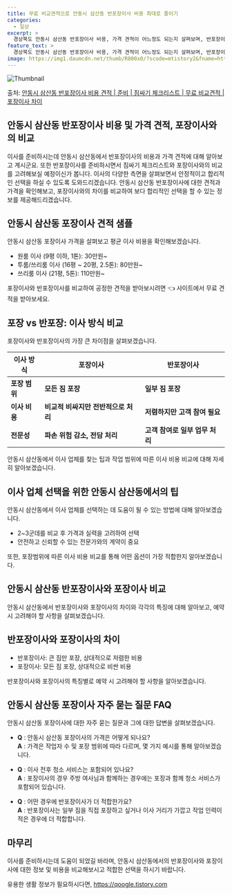 ```yaml
---
title: 무료 비교견적으로 안동시 삼산동 반포장이사 비용 최대로 줄이기
categories:
  - 일상
excerpt: >
  경상북도 안동시 삼산동 반포장이사 비용, 가격 견적이 어느정도 되는지 살펴보며, 반포장이사를 준비함에 있어 짐싸기 준비 체크리스트가 무엇인지 보겠습니다. 마지막으로 포장이사와 차이점을 통해 무료 비교견적으로 어떤 것이 더 합리적인 선택인지 공유 드립니다.안동시 삼산동 포장이사 견적 샘플 보기 👈 클릭안동시 삼산동 포장이사 가격 살펴보기 👈 클릭안동시 삼산동 반포장이사 평균 이사 비용평수안동시 삼산동 평균 이사 비용원룸 이사9평 이하 (1톤)30만원~투룸/쓰리룸 이사16평 ~ 20평 (2.5톤)80만원~쓰리룸 이사21평 (5톤) ~110만원~우리집 무료 이사견적 받기 👈 클릭포장 vs 반포장: 이사 방식 비교이사의 가장 큰 차이점은 포장과 반포장에 있습니다. 포장이사는 1톤은 50만원, 2.5톤은 1..
feature_text: >
  경상북도 안동시 삼산동 반포장이사 비용, 가격 견적이 어느정도 되는지 살펴보며, 반포장이사를 준비함에 있어 짐싸기 준비 체크리스트가 무엇인지 보겠습니다. 마지막으로 포장이사와 차이점을 통해 무료 비교견적으로 어떤 것이 더 합리적인 선택인지 공유 드립니다.안동시 삼산동 포장이사 견적 샘플 보기 👈 클릭안동시 삼산동 포장이사 가격 살펴보기 👈 클릭안동시 삼산동 반포장이사 평균 이사 비용평수안동시 삼산동 평균 이사 비용원룸 이사9평 이하 (1톤)30만원~투룸/쓰리룸 이사16평 ~ 20평 (2.5톤)80만원~쓰리룸 이사21평 (5톤) ~110만원~우리집 무료 이사견적 받기 👈 클릭포장 vs 반포장: 이사 방식 비교이사의 가장 큰 차이점은 포장과 반포장에 있습니다. 포장이사는 1톤은 50만원, 2.5톤은 1..
image: https://img1.daumcdn.net/thumb/R800x0/?scode=mtistory2&fname=https%3A%2F%2Fblog.kakaocdn.net%2Fdn%2FEgY7x%2FbtsHbVcmWVg%2F4sk3ksoAr0KSrDdDKdeuR0%2Fimg.webp
---
```


![Thumbnail](https://img1.daumcdn.net/thumb/R800x0/?scode=mtistory2&fname=https%3A%2F%2Fblog.kakaocdn.net%2Fdn%2FEgY7x%2FbtsHbVcmWVg%2F4sk3ksoAr0KSrDdDKdeuR0%2Fimg.webp)

<p>출처: <a href="https://qoogle.tistory.com/9458" rel="dofollow">안동시 삼산동 반포장이사 비용 견적 | 준비 | 짐싸기 체크리스트 | 무료 비교견적 | 포장이사 차이</a> </p>

## 안동시 삼산동 반포장이사 비용 및 가격 견적, 포장이사와의 비교

이사를 준비하시는데 안동시 삼산동에서 반포장이사의 비용과 가격 견적에 대해 알아보고 계시군요. 또한 반포장이사를 준비하시면서 짐싸기
체크리스트와 포장이사와의 비교를 고려해보실 예정이신가 봅니다. 이사의 다양한 측면을 살펴보면서 안정적이고 합리적인 선택을 하실 수 있도록
도와드리겠습니다. 안동시 삼산동 반포장이사에 대한 견적과 가격을 확인해보고, 포장이사와의 차이를 비교하여 보다 합리적인 선택을 할 수 있는
정보를 제공해드리겠습니다.

## 안동시 삼산동 포장이사 견적 샘플

안동시 삼산동 포장이사 가격을 살펴보고 평균 이사 비용을 확인해보겠습니다.

  * 원룸 이사 (9평 이하, 1톤): 30만원~
  * 투룸/쓰리룸 이사 (16평 ~ 20평, 2.5톤): 80만원~
  * 쓰리룸 이사 (21평, 5톤): 110만원~

포장이사와 반포장이사를 비교하여 공정한 견적을 받아보시려면 👈 사이트에서 무료 견적을 받아보세요.

## 포장 vs 반포장: 이사 방식 비교

포장이사와 반포장이사의 가장 큰 차이점을 살펴보겠습니다.

**이사 방식** | **포장이사** | **반포장이사**  
---|---|---  
**포장 범위** | **모든 짐 포장** | **일부 짐 포장**  
**이사 비용** | **비교적 비싸지만 전반적으로 처리** | **저렴하지만 고객 참여 필요**  
**전문성** | **파손 위험 감소, 전담 처리** | **고객 참여로 일부 업무 처리**  
  
안동시 삼산동에서 이사 업체를 찾는 팁과 작업 범위에 따른 이사 비용 비교에 대해 자세히 알아보겠습니다.

## 이사 업체 선택을 위한 안동시 삼산동에서의 팁

안동시 삼산동에서 이사 업체를 선택하는 데 도움이 될 수 있는 방법에 대해 알아보겠습니다.

  * 2~3군데를 비교 후 가격과 실력을 고려하여 선택
  * 안전하고 신뢰할 수 있는 전문가와의 계약이 중요

또한, 포장범위에 따른 이사 비용 비교를 통해 어떤 옵션이 가장 적합한지 알아보겠습니다.

## 안동시 삼산동 반포장이사와 포장이사 비교

안동시 삼산동에서 반포장이사와 포장이사의 차이와 각각의 특징에 대해 알아보고, 예약 시 고려해야 할 사항을 살펴보겠습니다.

## 반포장이사와 포장이사의 차이

  * 반포장이사: 큰 짐만 포장, 상대적으로 저렴한 비용
  * 포장이사: 모든 짐 포장, 상대적으로 비싼 비용

반포장이사와 포장이사의 특징별로 예약 시 고려해야 할 사항을 알아보겠습니다.

## 안동시 삼산동 포장이사 자주 묻는 질문 FAQ

안동시 삼산동 포장이사에 대한 자주 묻는 질문과 그에 대한 답변을 살펴보겠습니다.

  * **Q** : 안동시 삼산동 포장이사의 가격은 어떻게 되나요?  
**A** : 가격은 작업자 수 및 포장 범위에 따라 다르며, 몇 가지 예시를 통해 알아보겠습니다.

  * **Q** : 이사 전후 청소 서비스는 포함되어 있나요?  
**A** : 포장이사의 경우 주방 여사님과 함께하는 경우에는 포장과 함께 청소 서비스가 포함되어 있습니다.

  * **Q** : 어떤 경우에 반포장이사가 더 적합한가요?  
**A** : 반포장이사는 일부 짐을 직접 포장하고 싶거나 이사 거리가 가깝고 작업 인력이 적은 경우에 더 적합합니다.

## 마무리

이사를 준비하시는데 도움이 되었길 바라며, 안동시 삼산동에서의 반포장이사와 포장이사에 대한 정보 및 비용을 비교해보시고 적합한 선택을 하시기
바랍니다.

 

유용한 생활 정보가 필요하시다면, <a href="https://qoogle.tistory.com" rel="dofollow">https://qoogle.tistory.com</a>


